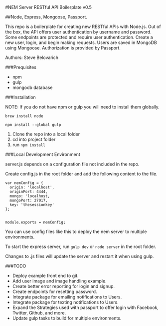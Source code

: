 #NEM Server RESTful API Boilerplate v0.5

##Node, Express, Mongoose, Passport.

This repo is a boilerplate for creating new RESTful APIs with Node.js. Out of the box, the API offers user authentication by username and password. Some endpoints are protected and require user authentication. Create a new user, login, and begin making requests. Users are saved in MongoDB using Mongoose. Authorization is provided by Passport.

Authors: Steve Belovarich

###Prequisites

* npm
* gulp
* mongodb database

###Installation

NOTE: If you do not have npm or gulp you will need to install them globally.

```brew install node```

```npm install --global gulp```


1. Clone the repo into a local folder
2. cd into project folder
3. run `npm install`


###Local Development Environment


server.js depends on a configuration file not included in the repo.

Create config.js in the root folder and add the following content to the file.

```
var nemConfig = {
  origin: 'localhost',
  originPort: 4444,
  mongo: 'localhost,
  mongoPort: 27017,
  key: 'thesessionkey'
};


module.exports = nemConfig;

```

You can use config files like this to deploy the nem server to multiple environments.


To start the express server, run `gulp dev` or `node server` in the root folder.

Changes to .js files will update the server and restart it when using gulp.



###TODO

* Deploy example front end to git.
* Add user image and image handling example.
* Create better error reporting for login and signup.
* Create endpoints for resetting password.
* Integrate package for emailing notifications to Users.
* Integrate package for texting notifications to Users.
* Expand the Strategies used with passport to offer login with Facebook, Twitter, Github, and more.
* Update gulp tasks to build for multiple environments.

